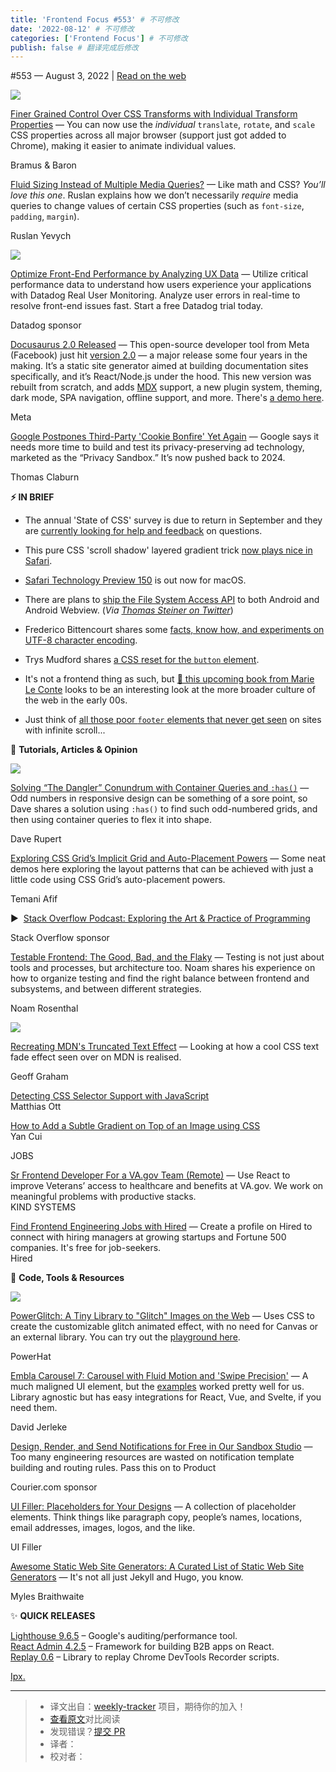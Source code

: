 ```yaml
---
title: 'Frontend Focus #553' # 不可修改
date: '2022-08-12' # 不可修改
categories: ['Frontend Focus'] # 不可修改
publish: false # 翻译完成后修改
---
```


<!--以上是预览信息，图片一张或限制百字左右，前者优先，全文请使用二级及以下标题-->
<!-- more -->

#​553 — August 3, 2022 | [Read on the web](https://frontendfoc.us/link/127053/web)

[![](https://res.cloudinary.com/cpress/image/upload/w_1280,e_sharpen:60/v1659523223/fmsn6viyan9lltfb3gcp.png)](https://frontendfoc.us/link/127054/web)

[Finer Grained Control Over CSS Transforms with Individual Transform Properties](https://frontendfoc.us/link/127054/web "web.dev") — You can now use the _individual_ `translate`, `rotate`, and `scale` CSS properties across all major browser (support just got added to Chrome), making it easier to animate individual values.

Bramus & Baron

[Fluid Sizing Instead of Multiple Media Queries?](https://frontendfoc.us/link/127071/web "www.smashingmagazine.com") — Like math and CSS? _You’ll love this one_. Ruslan explains how we don’t necessarily _require_ media queries to change values of certain CSS properties (such as `font-size`, `padding`, `margin`).

Ruslan Yevych

[![](https://copm.s3.amazonaws.com/cdb3f848.png)](https://frontendfoc.us/link/127055/web)

[Optimize Front-End Performance by Analyzing UX Data](https://frontendfoc.us/link/127055/web "www.datadoghq.com") — Utilize critical performance data to understand how users experience your applications with Datadog Real User Monitoring. Analyze user errors in real-time to resolve front-end issues fast. Start a free Datadog trial today.

Datadog sponsor

[Docusaurus 2.0 Released](https://frontendfoc.us/link/127056/web "docusaurus.io") — This open-source developer tool from Meta (Facebook) just hit [version 2.0](https://frontendfoc.us/link/127057/web) — a major release some four years in the making. It’s a static site generator aimed at building documentation sites specifically, and it’s React/Node.js under the hood. This new version was rebuilt from scratch, and adds [MDX](https://frontendfoc.us/link/127058/web) support, a new plugin system, theming, dark mode, SPA navigation, offline support, and more. There's [a demo here](https://frontendfoc.us/link/127059/web).

Meta

[Google Postpones Third-Party 'Cookie Bonfire' Yet Again](https://frontendfoc.us/link/127060/web "www.theregister.com") — Google says it needs more time to build and test its privacy-preserving ad technology, marketed as the “Privacy Sandbox.” It’s now pushed back to 2024.

Thomas Claburn

**⚡️ IN BRIEF**

*   The annual 'State of CSS' survey is due to return in September and they are [currently looking for help and feedback](https://frontendfoc.us/link/127061/web) on questions.
    
*   This pure CSS 'scroll shadow' layered gradient trick [now plays nice in Safari](https://frontendfoc.us/link/127062/web).
    
*   [Safari Technology Preview 150](https://frontendfoc.us/link/127063/web) is out now for macOS.
    
*   There are plans to [ship the File System Access API](https://frontendfoc.us/link/127064/web) to both Android and Android Webview. (_Via [Thomas Steiner on Twitter](https://frontendfoc.us/link/127065/web)_)
    
*   Frederico Bittencourt shares some [facts, know how, and experiments on UTF-8 character encoding](https://frontendfoc.us/link/127066/web).
    
*   Trys Mudford shares [a CSS reset for the `button` element](https://frontendfoc.us/link/127067/web).
    
*   It's not a frontend thing as such, but [📗 this upcoming book from Marie Le Conte](https://frontendfoc.us/link/127068/web) looks to be an interesting look at the more broader culture of the web in the early 00s.
    
*   Just think of [all those poor `footer` elements that never get seen](https://frontendfoc.us/link/127069/web) on sites with infinite scroll...
    

📙 **Tutorials, Articles & Opinion**

[![](https://res.cloudinary.com/cpress/image/upload/w_1280,e_sharpen:60/v1659528800/dwhzloqv4dwvtnempdga.png)](https://frontendfoc.us/link/127070/web)

[Solving “The Dangler” Conundrum with Container Queries and `:has()`](https://frontendfoc.us/link/127070/web "daverupert.com") — Odd numbers in responsive design can be something of a sore point, so Dave shares a solution using `:has()` to find such odd-numbered grids, and then using container queries to flex it into shape.

Dave Rupert

[Exploring CSS Grid’s Implicit Grid and Auto-Placement Powers](https://frontendfoc.us/link/127072/web "css-tricks.com") — Some neat demos here exploring the layout patterns that can be achieved with just a little code using CSS Grid’s auto-placement powers.

Temani Afif

▶  [Stack Overflow Podcast: Exploring the Art & Practice of Programming](https://frontendfoc.us/link/127073/web "stackoverflow.blog")

Stack Overflow sponsor

[Testable Frontend: The Good, Bad, and the Flaky](https://frontendfoc.us/link/127074/web "www.smashingmagazine.com") — Testing is not just about tools and processes, but architecture too. Noam shares his experience on how to organize testing and find the right balance between frontend and subsystems, and between different strategies.

Noam Rosenthal

[![](https://res.cloudinary.com/cpress/image/upload/w_1280,e_sharpen:60/v1659534902/mzb0sazjoywqgc7q3yg4.png)](https://frontendfoc.us/link/127096/web)

[Recreating MDN's Truncated Text Effect](https://frontendfoc.us/link/127096/web "css-tricks.com") — Looking at how a cool CSS text fade effect seen over on MDN is realised.

Geoff Graham

[Detecting CSS Selector Support with JavaScript](https://frontendfoc.us/link/127075/web)  
Matthias Ott

[How to Add a Subtle Gradient on Top of an Image using CSS](https://frontendfoc.us/link/127076/web)  
Yan Cui

JOBS

[Sr Frontend Developer For a VA.gov Team (Remote)](https://frontendfoc.us/link/127095/web) — Use React to improve Veterans’ access to healthcare and benefits at VA.gov. We work on meaningful problems with productive stacks.  
KIND SYSTEMS

[Find Frontend Engineering Jobs with Hired](https://frontendfoc.us/link/127077/web) — Create a profile on Hired to connect with hiring managers at growing startups and Fortune 500 companies. It's free for job-seekers.  
Hired

🔧 **Code, Tools & Resources**

[![](https://res.cloudinary.com/cpress/image/upload/w_1280,e_sharpen:60/v1659527782/aujb5rntbbrjnhs1lqiz.png)](https://frontendfoc.us/link/127078/web)

[PowerGlitch: A Tiny Library to "Glitch" Images on the Web](https://frontendfoc.us/link/127078/web "7ph.github.io") — Uses CSS to create the customizable glitch animated effect, with no need for Canvas or an external library. You can try out the [playground here](https://frontendfoc.us/link/127079/web).

PowerHat

[Embla Carousel 7: Carousel with Fluid Motion and 'Swipe Precision'](https://frontendfoc.us/link/127082/web "www.embla-carousel.com") — A much maligned UI element, but the [examples](https://frontendfoc.us/link/127083/web) worked pretty well for us. Library agnostic but has easy integrations for React, Vue, and Svelte, if you need them.

David Jerleke

[Design, Render, and Send Notifications for Free in Our Sandbox Studio](https://frontendfoc.us/link/127081/web "www.courier.com") — Too many engineering resources are wasted on notification template building and routing rules. Pass this on to Product

Courier.com sponsor

[UI Filler: Placeholders for Your Designs](https://frontendfoc.us/link/127080/web "www.uifiller.com") — A collection of placeholder elements. Think things like paragraph copy, people’s names, locations, email addresses, images, logos, and the like.

UI Filler

[Awesome Static Web Site Generators: A Curated List of Static Web Site Generators](https://frontendfoc.us/link/127084/web "github.com") — It's not all just Jekyll and Hugo, you know.

Myles Braithwaite

✨ **QUICK RELEASES**

[Lighthouse 9.6.5](https://frontendfoc.us/link/127087/web) – Google's auditing/performance tool.  
[React Admin 4.2.5](https://frontendfoc.us/link/127092/web) – Framework for building B2B apps on React.  
[Replay 0.6](https://frontendfoc.us/link/127093/web) – Library to replay Chrome DevTools Recorder scripts.

[Ipx.](https://frontendfoc.us/link/127094/web)

---
> * 译文出自：[weekly-tracker](https://github.com/FEDarling/weekly-tracker) 项目，期待你的加入！
> * [查看原文](https://frontendfoc.us/issues/553)对比阅读
> * 发现错误？[提交 PR](https://github.com/FEDarling/weekly-tracker/blob/main/weeklys/frontend_focus/553)
> * 译者：
> * 校对者：
